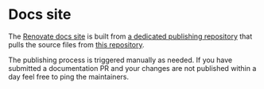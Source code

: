 # Docs site

The [Renovate docs site](https://docs.renovatebot.com) is built from [a dedicated publishing repository](https://github.com/renovatebot/renovatebot.github.io) that pulls the source files from [this repository](../usage/).

The publishing process is triggered manually as needed.
If you have submitted a documentation PR and your changes are not published within a day feel free to ping the maintainers.
